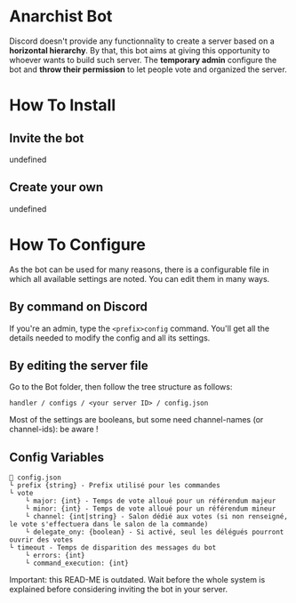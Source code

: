 # Anarchist Bot
Discord doesn't provide any functionnality to create a server based on a **horizontal hierarchy**.
By that, this bot aims at giving this opportunity to whoever wants to build such server. The **temporary admin** configure the bot and **throw their permission** to let people vote and organized the server.

# How To Install
## Invite the bot
undefined
## Create your own
undefined

# How To Configure
As the bot can be used for many reasons, there is a configurable file in which all available settings are noted. You can edit them in many ways.
## By command on Discord
If you're an admin, type the `<prefix>config` command.
You'll get all the details needed to modify the config and all its settings.
## By editing the server file
Go to the Bot folder, then follow the tree structure as follows:
```
handler / configs / <your server ID> / config.json
```
Most of the settings are booleans, but some need channel-names (or channel-ids): be aware !
## Config Variables
```
📄 config.json
└ prefix {string} - Prefix utilisé pour les commandes
└ vote
	└ major: {int} - Temps de vote alloué pour un référendum majeur
	└ minor: {int} - Temps de vote alloué pour un référendum mineur
	└ channel: {int|string} - Salon dédié aux votes (si non renseigné, le vote s'effectuera dans le salon de la commande)
	└ delegate_ony: {boolean} - Si activé, seul les délégués pourront ouvrir des votes
└ timeout - Temps de disparition des messages du bot
	└ errors: {int}
	└ command_execution: {int}
```

Important: this READ-ME is outdated. Wait before the whole system is explained before considering inviting the bot in your server.
